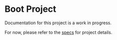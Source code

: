 # Boot Project
Documentation for this project is a work in progress.

For now, please refer to the [specs](specs.yaml) for project details.
